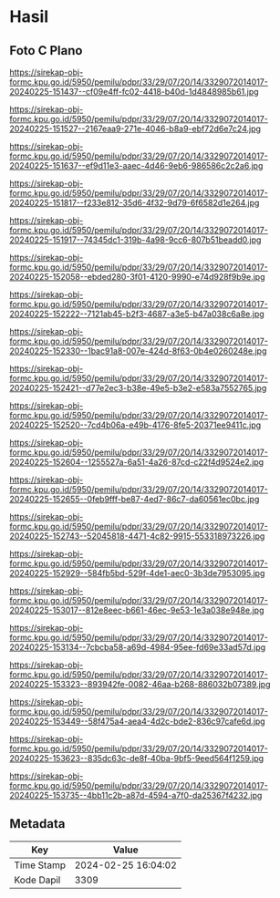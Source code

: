 # Hasil

## Foto C Plano

https://sirekap-obj-formc.kpu.go.id/5950/pemilu/pdpr/33/29/07/20/14/3329072014017-20240225-151437--cf09e4ff-fc02-4418-b40d-1d4848985b61.jpg

https://sirekap-obj-formc.kpu.go.id/5950/pemilu/pdpr/33/29/07/20/14/3329072014017-20240225-151527--2167eaa9-271e-4046-b8a9-ebf72d6e7c24.jpg

https://sirekap-obj-formc.kpu.go.id/5950/pemilu/pdpr/33/29/07/20/14/3329072014017-20240225-151637--ef9d11e3-aaec-4d46-9eb6-986586c2c2a6.jpg

https://sirekap-obj-formc.kpu.go.id/5950/pemilu/pdpr/33/29/07/20/14/3329072014017-20240225-151817--f233e812-35d6-4f32-9d79-6f6582d1e264.jpg

https://sirekap-obj-formc.kpu.go.id/5950/pemilu/pdpr/33/29/07/20/14/3329072014017-20240225-151917--74345dc1-319b-4a98-9cc6-807b51beadd0.jpg

https://sirekap-obj-formc.kpu.go.id/5950/pemilu/pdpr/33/29/07/20/14/3329072014017-20240225-152058--ebded280-3f01-4120-9990-e74d928f9b9e.jpg

https://sirekap-obj-formc.kpu.go.id/5950/pemilu/pdpr/33/29/07/20/14/3329072014017-20240225-152222--7121ab45-b2f3-4687-a3e5-b47a038c6a8e.jpg

https://sirekap-obj-formc.kpu.go.id/5950/pemilu/pdpr/33/29/07/20/14/3329072014017-20240225-152330--1bac91a8-007e-424d-8f63-0b4e0260248e.jpg

https://sirekap-obj-formc.kpu.go.id/5950/pemilu/pdpr/33/29/07/20/14/3329072014017-20240225-152421--d77e2ec3-b38e-49e5-b3e2-e583a7552765.jpg

https://sirekap-obj-formc.kpu.go.id/5950/pemilu/pdpr/33/29/07/20/14/3329072014017-20240225-152520--7cd4b06a-e49b-4176-8fe5-20371ee9411c.jpg

https://sirekap-obj-formc.kpu.go.id/5950/pemilu/pdpr/33/29/07/20/14/3329072014017-20240225-152604--1255527a-6a51-4a26-87cd-c22f4d9524e2.jpg

https://sirekap-obj-formc.kpu.go.id/5950/pemilu/pdpr/33/29/07/20/14/3329072014017-20240225-152655--0feb9fff-be87-4ed7-86c7-da60561ec0bc.jpg

https://sirekap-obj-formc.kpu.go.id/5950/pemilu/pdpr/33/29/07/20/14/3329072014017-20240225-152743--52045818-4471-4c82-9915-553318973226.jpg

https://sirekap-obj-formc.kpu.go.id/5950/pemilu/pdpr/33/29/07/20/14/3329072014017-20240225-152929--584fb5bd-529f-4de1-aec0-3b3de7953095.jpg

https://sirekap-obj-formc.kpu.go.id/5950/pemilu/pdpr/33/29/07/20/14/3329072014017-20240225-153017--812e8eec-b661-46ec-9e53-1e3a038e948e.jpg

https://sirekap-obj-formc.kpu.go.id/5950/pemilu/pdpr/33/29/07/20/14/3329072014017-20240225-153134--7cbcba58-a69d-4984-95ee-fd69e33ad57d.jpg

https://sirekap-obj-formc.kpu.go.id/5950/pemilu/pdpr/33/29/07/20/14/3329072014017-20240225-153323--893942fe-0082-46aa-b268-886032b07389.jpg

https://sirekap-obj-formc.kpu.go.id/5950/pemilu/pdpr/33/29/07/20/14/3329072014017-20240225-153449--58f475a4-aea4-4d2c-bde2-836c97cafe6d.jpg

https://sirekap-obj-formc.kpu.go.id/5950/pemilu/pdpr/33/29/07/20/14/3329072014017-20240225-153623--835dc63c-de8f-40ba-9bf5-9eed564f1259.jpg

https://sirekap-obj-formc.kpu.go.id/5950/pemilu/pdpr/33/29/07/20/14/3329072014017-20240225-153735--4bb11c2b-a87d-4594-a7f0-da25367f4232.jpg


## Metadata

| Key        | Value               |
| ---------- | ------------------- |
| Time Stamp | 2024-02-25 16:04:02 |
| Kode Dapil | 3309                |



